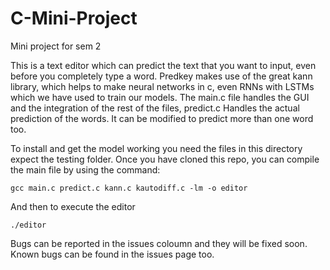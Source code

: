# C-Mini-Project
Mini project for sem 2

This is a text editor which can predict the text that you want to input, even before you completely type a word.
Predkey makes use of the great kann library, which helps to make neural networks in c, even RNNs with LSTMs which we have used to train our models.
The main.c file handles the GUI and the integration of the rest of the files, predict.c Handles the actual prediction of the words.
It can be modified to predict more than one word too.

To install and get the model working you need the files in this directory expect the testing folder.
Once you have cloned this repo, you can compile the main file by using the command:

```
gcc main.c predict.c kann.c kautodiff.c -lm -o editor
```

And then to execute the editor 
```
./editor
```

Bugs can be reported in the issues coloumn and they will be fixed soon.
Known bugs can be found in the issues page too.

